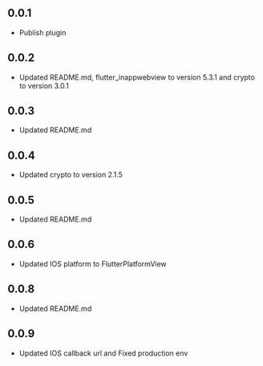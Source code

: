 ## 0.0.1
* Publish plugin
## 0.0.2
* Updated README.md, flutter_inappwebview to version 5.3.1 and crypto to version 3.0.1
## 0.0.3
* Updated README.md
## 0.0.4
* Updated crypto to version 2.1.5
## 0.0.5
* Updated README.md
## 0.0.6
* Updated IOS platform to FlutterPlatformView
## 0.0.8
* Updated README.md
## 0.0.9
* Updated IOS callback url and Fixed production env